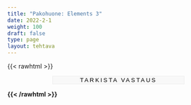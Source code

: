 ```yaml
---
title: "Pakohuone: Elements 3"
date: 2022-2-1
weight: 100
draft: false
type: page
layout: tehtava
---
```


{{< rawhtml >}}

 <form autocomplete="off">
          <div id="ques0" class="ques">
  <h2>Introduction</h2>
  <b><p>You and your friends are visiting your relatives in England. They take you to see William Shakespeare’s Birthplace and his childhood home in the heart of Stratford-upon-Avon.</p></b>

<p>On the guided tour you get very sleepy and decide to take a nap on a four-poster bed you spotted in one of the rooms. As soon as you close your eyes you hear a voice calling for help. It’s Mr Shakespeare himself!</p>

<p>“Hearken unto me, oh visitor from the north! Many years before thy birth I penned a most excellent play. Alas, it offended our most royal queen who ordered that all copies be set aflame. One copy I hid, however, and now ’tis time for the eyes of the world to look upon it. I call on you, my sleepy guest, to bring this masterpiece out of the darkness and into the light. Mark, young traveller, mark! In a secret compartment in one of the bedposts there lies the first clue.”</p>

<p>Start your adventure by typing 'start'.</p>
    <input type="text" name="answer0"/>
</div>

<div id="ques1" class="ques">
  <h2>Task 1</h2>
  <p>You hear your friends calling your name and open your eyes. You tell them about Shakespeare’s message. You start looking for the secret compartment, and find a message. You don’t understand anything because it’s only a string of letters. The message must be encrypted.</p>

<p> ACGNOOFGTLPOWQTCXHBUEAECMNIYPTWNYZVW</p>
<p>RDHJYEBORMLELTTKPHSQEPBGUMLSWOLZBAOESWIXOSVW</p>

</p> Your friend Ariel has read a story where messages could be decrypted by picking every third letter from a mass of letters, and it works!</p>

<p>Type the city in question to continue. Don't know where it is? Google!</p>

<input type="text" name="answer1"/>
</div>

<div id="ques2" class="ques">
  <h2>Task 2</h2>
  <p>You decide to go to London and visit the Globe Theatre. You go to the railway station and ask for help. While you’re talking to the clerk, your friend, who is looking at their mobile, suddenly cries out loud: “We’ve won! We"ve got tickets to a play at the Globe tonight.”</p>

  <p>Your friend wants you to guess which play you are going to see, and quotes some of its most famous lines. Which Shakespeare’s play are you going to see?</p>

<p>“The rest is silence.”</p>
<p>"Something is rotten in the state of Denmark."</p>
<p>"To be or not to be—that is the question."</p>
    <input type="text" name="answer2"/>
 </div>

<div id="ques3" class="ques">
  <h2>Task 3</h2>
  <p>You have arrived in London. Next you need to find out the name of the Tube station closest to the Globe. On the train you created a task for your friends. They need to figure out what the name of the station is by finishing the task.</p>

<p> The tube station = <input type="text" style="display:unset" name="answer3"/></p>

  

  <p>Rearrange the jumbled letters and create words related to culture. Take the first letter of each word to create the name of the Tube station.</p>

<p>1. Ogry Hybia <input type="text" style="display:unset"/> - A detailed description of a person's life.</p>
<p>2. Ric Lys <input type="text" style="display:unset"/> - Words that make up a song.</p>
<p>3. Thor Au <input type="text" style="display:unset"/> - Someone who writes books for a living.</p>
<p>4. Acrach Ter <input type="text" style="display:unset"/> - A person represented in a movie, play, or story.</p>
<p>5. Body Kear <input type="text" style="display:unset"/> - A set of keys on a piano or similar musical instrument.</p>
<p>6. Fate Goo <input type="text" style="display:unset"/> - Film or videotape that shows a single event or place.</p>
<p>7. Eve Riw <input type="text" style="display:unset"/> - A critical article or report.</p>
<p>8. Rose Pimvi <input type="text" style="display:unset"/> - To create and perform without preparation.</p>
<p>9. Idiot Nau <input type="text" style="display:unset"/> - A trial hearing given to a singer, actor, or other performer to test suitability for employment.</p>
<p>10. H.R.Thym <input type="text" style="display:unset"/> - Patterns of sound in time.</p>
<p>11. Bit Less Ut <input type="text" style="display:unset"/> - A printed translation of the words of a film that are shown at the bottom of the picture.</p>

</div>

<div id="ques4" class="ques">
<h2>Task 4</h2>
<p>The following day you go to the tourist information office to find out where this monument is. Report to your friends what was said in the office.</p>

<p>Choose the correct answer.</p>

<p>1. I asked the clerk<select>&nbsp;
  <option style="display:none">
  <option>where Shakespeare’s memorial monument is/was. <b>A</b></option>
  <option>where is Shakespeare’s memorial monument. <b>E</b></option>
</select></p>
<p>2. Then I asked him<select>&nbsp;
  <option style="display:none">
  <option>was it free for visitors <b>F</b></option>
  <option>if it was/is free for visitors. <b>B</b></option>
</select></p>
<p>3. I also asked him<select>&nbsp;
  <option style="display:none">
  <option>if we could book the tickets there. <b>B</b></option>
  <option>could we book the tickets here? <b>D</b></option>
</select></p>
<p>4. The clerk told me<select>&nbsp;
  <option style="display:none">
  <option>to take the District Line to Westminster. <b>E</b></option>
  <option>that we took the District Line to Westminster. <b>I</b></option>
</select></p>
<p>5. Then he said that<select>&nbsp;
  <option style="display:none">
  <option>I hadn’t been allowed to photograph the monument. <b>A</b></option>
  <option>I wasn’t allowed to photograph the monument. <b>Y</b</option>
</select></p>

<p> Finish the following sentence by writing down the letters you got when choosing the answer you think is correct.</p> 

<p>The monument is in Westminster _ _ _ _ _ , which is a  <input type="text" name="answer4" style="display:unset"></p>
</div>

<div id="ques5" class="ques">
  <h2>Task 5</h2>
  <b><p>You look at the memorial monument. Shakespeare seems to be pointing at one of his patrons.</p></b>
  
  <b><p>Which of the following rulers was Shakespeare’s patron?</p></b>
  <p>King Henry V, died 1422</p>
  <p>King Richard III, died 1485</p>
  <p>Queen Elizabeth I, died 1603</p>


<input type="text" name="answer5"/>

  <b><p>The patron’s tomb happens to be in Westminster Abbey and will provide the next clue. But who is the patron? You’ll get the year of the patron’s death by adding the correct number of articles in the following four sentences.</p></b>


  <p>1. Sam Wanamaker’s <input type="text" style="display:unset;width:100px;"/> idea to reconstruct <input type="text" style="display:unset;width:100px;"/> new Globe Theatre took years to bring to life.</p>

  <p>2. Built in <input type="text" style="display:unset;width:100px;"/> 1990s, <input type="text" style="display:unset;width:100px;"/> Globe is <input type="text" style="display:unset;width:100px;"/> world-renowned theatre that is located on <input type="text" style="display:unset;width:100px;"/> bank of <input type="text" style="display:unset;width:100px;"/> Thames in <input type="text" style="display:unset; width:100px;"/> UK.</p>

  <p>3. There were <input type="text" style="display:unset;width:100px;"/> several problems in obtaining enough <input type="text" style="display:unset;width:100px;"/> funding for Wanamaker’s <input type="text" style="display:unset;width:100px;"/> ambitious project.</p>

  <p>4. <input type="text" style="display:unset;width:100px;"/> project gained <input type="text" style="display:unset;width:100px;"/> major boost when Sam started campaigning to reconstruct <input type="text" style="display:unset;width:100px;"/> replica of Shakespeare’s <input type="text" style="display:unset;width:100px;"/> original Globe theatre in <input type="text" style="display:unset;width:100px;"/> 1969.</p>
</div>

<div id="ques6" class="ques">
  <h2>Task 6</h2>
  <b><p>You approach the tomb, looking for another clue. There is a strange glow, and you step closer. The glow seems to form some kind of text on the patron’s tomb. What does it say?</p></b>

  <p>/waɪ ɑː juː bɒðərɪŋ miː? gəʊ tu ðə pleɪs ʃeɪkspɪə wɒz bɛrid/.</p>

  <p>Where do you need to go next?</p>

<input type="text" name="answer6"/>
</div>

<div id="ques7" class="ques">
  <h2>Task 7</h2>
  <b><p>You finally arrive at Shakespeare’s tomb. On the tomb there is a curse written by the Bard himself. What must you not do at the tomb according to the message?</p></b>

<p>“Good friend for Jesus sake forbeare, To dig the dust enclosed here.</p>
<p>"Blessed be the man that spares these stones, And cursed be he that moves my bones.”</p>

<p>1. Quote bad poetry</p>
<p>2. Throw stones at the tomb</p>
<p>3. Disturb his peace</p>
<p>4. Meet good friends</p>

   <input type="text" name="answer7"/>
</div>

<input type="submit" id="submit" value="Tarkista vastaus" />

</form>

<style>
.ques {
    display: none;
}

		
input[type="text"] {
    outline: none;
    border: none;
    border-bottom: 1px solid black;
    font-size: inherit;
    background-color: #fafafa;
    text-align: center;
    display: block;
    outline: none;
    width: 300px;
    margin: 0.5em auto 1.5em;
}

input#submit {
    display: block;
    outline: none;
    width: 300px;
    margin: 0.5em auto 0.5em;
    background: #f8f8f8;
    text-transform: uppercase;
    letter-spacing: 3px;
    border: 1px solid #eeeeee;
}

.dark input[type="text"] {
    outline: none;
    border: none;
    border-bottom: 1px solid white;
    font-size: inherit;
    background-color: #fafafa;
    text-align: center;
    display: block;
    outline: none;
    width: 300px;
    color: white;
    background-color: #181A1B;
    margin: 0.5em auto 1.5em;
}

.dark input#submit {
    display: block;
    outline: none;
    width: 300px;
    color: white;
    margin: 0.5em auto 0.5em;
    background: #f8f8f8;
    text-transform: uppercase;
    letter-spacing: 3px;
    background-color: #181A1B;
    border: 1px solid #eeeeee;
}

  #finalMessage {
    background: white;
    color: black;
    padding-bottom: 2em;
    padding-top: 1em;
    }

  .dark #finalMessage {
    background: #181A1B;
    color:white;
    padding-bottom: 2em;
    padding-top: 1em;
  }

  .dark select {
    background-color: #181A1B;
    color: white;
  }
</style>

<script>
window.onload = function() {
  var questionCnt = $("div.ques").length;
  questionOrder = [0,1,2,3,4,5,6,7];
    questionsAsked = 0;
    hideAllExcept(questionOrder[questionsAsked]);
}

// == Used for Task 2: Hides all questions except the given one ==
function hideAllExcept(question) {
  $("div.ques").hide(); // Hides all questions
  $("#ques" + question).show(); // Shows only the given question
}

// The answers
var answers = [
  ["start"],
  ["london"],
  ["hamlet"],
  ["blackfriars"],
  ["church"],
  ["elizabeth", "queen elizabeth", "elizabeth i", "queen elizabeth i"],
  ["stratford-upon-avon", "stratford upon avon", "stratford", "where shakespeare was buried", "shakespeare's burial place", "the place where shakespeare was buried", "place where shakespeare was buried", "the holy trinity church", "holy trinity church"],
  ["3", "disturb his peace"],
];

// == Used for Task 4: Triggered by the link, checks an answer ==
function checkAnswer() {

  var questionNumber = questionOrder[questionsAsked]; // The number of the question that is shown at the moment
  var answer; // Get the answer

  if (questionNumber == 1) {
    answer = $("#ques" + questionNumber + " input").val().toLowerCase().trim();
  } else {
    answer = $("#ques" + questionNumber + " input").val().toLowerCase().trim(); // The value of the input field that is placed in the given question
  }

  // Check whether the answer is correct
  var correct = answers[questionNumber].indexOf(answer) != -1;


  // Continue, if answer is correct
    if (correct) {
    questionsAsked++; //Increase questionsAsked
    if (questionsAsked >= questionOrder.length) {
    $("#ques7").empty();
    $("#ques7").append('<div id="finalMessage"><b>Great success!</b><br><br>You do your best not to disturb his slumber. After a while, a door behind the tomb opens, revealing the hidden text. You try to read it, but unfortunately, it is not very good. How disappointing.</div>');
    } else {
      hideAllExcept(questionOrder[questionsAsked]); // Start over at step 2
    }
  }
}

$("form").on("submit", function(e) {
	e.preventDefault();
  checkAnswer();
});</script>
{{< /rawhtml >}}